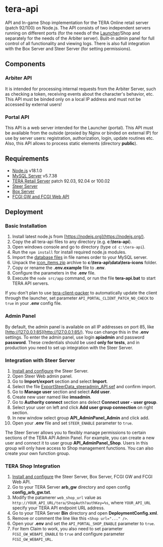 # tera-api

API and In-game Shop implementation for the TERA Online retail server (patch 92/100) on Node.js. The API consists of two independent servers running on different ports (for the needs of the [Launcher](https://github.com/justkeepquiet/tera-launcher)/Shop and separately for the needs of the Arbiter server). Built-in admin panel for full control of all functionality and viewing logs. There is also full integration with the Box Server and Steer Server (for setting permissions).

## Components

### Arbiter API

It is intended for processing internal requests from the Arbiter Server, such as checking a token, receiving events about the character's behavior, etc.
This API must be binded only on a local IP address and must not be accessed by external users!

### Portal API

This API is a web server intended for the Launcher (portal). This API must be available from the outside (proxied by Nginx or binded on external IP) for use by server users: registration, authorization, login, update routines etc.
Also, this API allows to process static elements (directory **public**).

## Requirements

* [Node.js](https://nodejs.org/en/) v18.1.0
* [MySQL Server](https://dev.mysql.com/downloads/mysql/5.7.html) v5.7.38
* [TERA Retail Server](https://forum.ragezone.com/f797/) patch 92.03, 92.04 or 100.02
* [Steer Server](https://forum.ragezone.com/f797/tera-92-100-steer-server-1206086/)
* [Box Server](https://forum.ragezone.com/f797/tera-92-100-steer-server-1206086/)
* [FCGI GW and FCGI Web API](https://forum.ragezone.com/f797/tera-92-100-steer-server-1206086/)

## Deployment

### Basic Installation

1. Install latest node.js from [https://nodejs.org](https://nodejs.org/).
2. Copy the all tera-api files to any directory (e.g. **c:\tera-api**).
3. Open windows console and go to directory (type `cd c:\tera-api`).
4. Run the `npm install` for install required node.js modules.
5. Import the [database files](share/db) in file names order to your MySQL server.
6. Unpack the [icon_items.zip](share/data) archive to **c:\tera-api\data\tera-icons** folder.
7. Copy or rename the **.env.example** file to **.env**.
8. Configure the parameters in the **.env** file.
9. Execute the `node src/app` command, or run the file **tera-api.bat** to start TERA API servers.

If you don't plan to use [tera-client-packer](https://github.com/justkeepquiet/tera-client-packer) to automatically update the client through the launcher, set parameter `API_PORTAL_CLIENT_PATCH_NO_CHECK` to `true` in your **.env** config file.

### Admin Panel

By default, the admin panel is available on all IP addresses on port 85, like [http://127.0.0.1:85](http://127.0.0.1:85/). You can change this in the **.env** settings. To enter the admin panel, use login **apiadmin** and password **password**. These credentials should be used **only for tests**, and in production you need to set up integration with the Steer Server.

### Integration with Steer Server

1. [Install and configure](https://forum.ragezone.com/f797/tera-92-100-steer-server-1206086/) the Steer Server.
2. Open Steer Web admin panel.
3. Go to **Import/export** section and select **Import**.
4. Select the file [ExportSteerData_steeradmin_API.sef](share/steer) and confirm import.
5. Go to **Manage user** section and select **Add user**.
6. Create new user named like **imsadmin**.
7. Go to **Authority connect** section ans delect **Connect user - user group**.
8. Select your user on left and click **Add user group connection** on right section.
9. In new window select group **API_AdminPanel_Admin** and click add.
10. Open your **.env** file and set `STEER_ENABLE` parameter to `true`.

The Steer Server allows you to flexibly manage permissions to certain sections of the TERA API Admin Panel. For example, you can create a new user and connect it to user group **API_AdminPanel_Shop**. Users in this group will only have access to Shop management functions. You can also create your own function group.

### TERA Shop Integration

1. [Install and configure](https://forum.ragezone.com/f797/tera-92-100-steer-server-1206086/) the Steer Server, Box Server, FCGI GW and FCGI Web API.
2. Go to your TERA Server **arb_gw** directory and open config **config_arb_gw.txt**.
3. Modify the patamerer `web_shop_url` value as `http://YOUR_API_URL/tera/ShopAuth?authKey=%s`, where `YOUR_API_URL` specify your TERA API endpoint URL address.
4. Go to your TERA Server **Bin** directory and open **DeploymentConfig.xml**.
5. Remove or comment the line like this `<Shop url="..." />`.
6. Open your **.env** and set the `API_PORTAL_SHOP_ENABLE` parameter to `true`.
7. For Item Claim to work, you also need to set parameter `FCGI_GW_WEBAPI_ENABLE` to `true` and configure parameter `FCGI_GW_WEBAPI_URL`.
